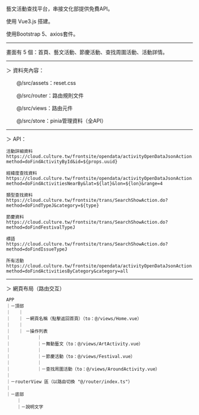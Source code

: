 藝文活動查找平台，串接文化部提供免費API。

使用 Vue3.js 搭建。

使用Bootstrap 5、axios套件。

---------------------------------------

畫面有 5 個：首頁、藝文活動、節慶活動、查找周圍活動、活動詳情。

---------------------------------------

＞ 資料夾內容：

　　@/src/assets：reset.css

　　@/src/router：路由規則文件

　　@/src/views：路由元件

　　@/src/store：pinia管理資料（全API）

---------------------------------------

＞ API：

    活動詳細資料
    https://cloud.culture.tw/frontsite/opendata/activityOpenDataJsonAction.do?method=doFindActivityById&id=${props.uuid}

    經緯度查找資料
    https://cloud.culture.tw/frontsite/opendata/activityOpenDataJsonAction.do?method=doFindActivitiesNearBy&lat=${lat}&lon=${lon}&range=4

    類型查找資料
    https://cloud.culture.tw/frontsite/trans/SearchShowAction.do?method=doFindTypeJ&category=${type}

    節慶資料
    https://cloud.culture.tw/frontsite/trans/SearchShowAction.do?method=doFindFestivalTypeJ

    標語
    https://cloud.culture.tw/frontsite/trans/SearchShowAction.do?method=doFindIssueTypeJ

    所有活動
    https://cloud.culture.tw/frontsite/opendata/activityOpenDataJsonAction.do?method=doFindActivitiesByCategory&category=all

---------------------------------------

＞ 網頁布局（路由交互）

    APP
    ｜－頂部
    ｜   ｜ 
    ｜   ｜ －網頁名稱（點擊返回首頁）（to：@/views/Home.vue）
    ｜   ｜ 
    ｜   ｜ －操作列表
    ｜          ｜
    ｜          ｜－舞動藝文（to：@/views/ArtActivity.vue）
    ｜          ｜
    ｜          ｜－節慶活動（to：@/views/Festival.vue）
    ｜          ｜
    ｜          ｜－查找周圍活動（to：@/views/AroundActivity.vue）  
    ｜   
    ｜－routerView 區（以路由切換 "@/router/index.ts"）
    ｜
    ｜－底部
        ｜
        ｜－說明文字
